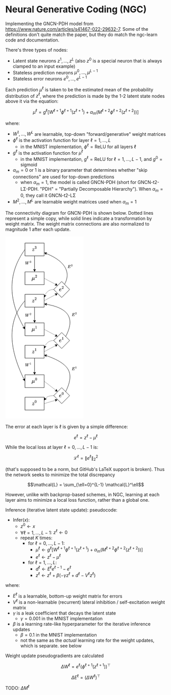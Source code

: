 # Neural Generative Coding (NGC)

Implementing the GNCN-PDH model from https://www.nature.com/articles/s41467-022-29632-7. Some of the definitions don't quite match the paper, but they do match the ngc-learn code and documentation.

There's three types of nodes:

 - Latent state neurons $z^1, \ldots, z^L$ (also $z^0$ is a special neuron that is always clamped to an input example)
 - Stateless prediction neurons $\mu^0, \ldots, \mu^{L-1}$
 - Stateless error neurons $e^0, \ldots, e^{L-1}$

Each prediction $\mu^\ell$ is taken to be the estimated mean of the probability distribution of $z^\ell$, where the prediction is made by the 1-2 latent state nodes above it via the equation:

$$\mu^\ell = g^\ell[W^{\ell+1} \phi^{\ell+1}(z^{\ell+1}) + \alpha_m (M^{\ell+2} \phi^{\ell+2}(z^{\ell+2}))]$$

where:

 - $W^1, \ldots, W^L$ are learnable, top-down "forward/generative" weight matrices
 - $\phi^\ell$ is the activation function for layer $\ell = 1, \ldots, L$
    - in the MNIST implementation, $\phi^\ell = \text{ReLU}$ for all layers $\ell$
 - $g^\ell$ is the activation function for $\mu^\ell$
    - in the MNIST implementation, $g^\ell = \text{ReLU}$ for $\ell = 1, \ldots, L-1$, and $g^0 = \text{sigmoid}$
 - $\alpha_m = 0 \text{ or } 1$ is a binary parameter that determines whether "skip connections" are used for top-down predictions
    - when $\alpha_m = 1$, the model is called GNCN-PDH (short for GNCN-t2-LΣ-PDH. "PDH" = "Partially Decomposable Hierarchy"). When $\alpha_m = 0$, they call it GNCN-t2-LΣ
 - $M^2, \ldots, M^L$ are learnable weight matrices used when $\alpha_m = 1$

The connectivity diagram for GNCN-PDH is shown below. Dotted lines represent a simple copy, while solid lines indicate a transformation by weight matrix. The weight matrix connections are also normalized to magnitude 1 after each update.

![GNCN-PDH connectivity diagram.](./GNCN-PDH.png)

The error at each layer is $\ell$ is given by a simple difference:

$$e^\ell = z^\ell - \mu^\ell$$

While the local loss at layer $\ell = 0, \ldots, L-1$ is:

$$\mathcal{L}^\ell = \| e^\ell \|_2^2$$

(that's supposed to be a norm, but GitHub's LaTeX support is broken). Thus the network seeks to minimize the total discrepancy

$$\mathcal{L} = \sum_{\ell=0}^{L-1} \mathcal{L}^\ell$$

However, unlike with backprop-based schemes, in NGC, learning at each layer aims to minimize a local loss function, rather than a global one.

Inference (iterative latent state update): pseudocode:

 - Infer($x$):
    - $z^0 \leftarrow x$
    - $\forall \ell = 1, \ldots, L-1$: $z^\ell \leftarrow 0$
    - repeat $K$ times:
       - for $\ell = 0, \ldots, L-1$:
          - $\mu^\ell \leftarrow g^\ell[W^{\ell+1} \phi^{\ell+1}(z^{\ell+1}) + \alpha_m (M^{\ell+2} \phi^{\ell+2}(z^{\ell+2}))]$
          - $e^\ell \leftarrow z^\ell - \mu^\ell$
       - for $\ell = 1, \ldots, L$:
          - $d^\ell \leftarrow E^\ell e^{\ell - 1} - e^\ell$
          - $z^\ell \leftarrow z^\ell + \beta (- \gamma z^\ell + d^\ell - V^\ell z^\ell)$

where:
 - $E^\ell$ is a learnable, bottom-up weight matrix for errors
 - $V^\ell$ is a non-learnable (recurrent) lateral inhibition / self-excitation weight matrix
 - $\gamma$ is a leak coefficient that decays the latent state
    - $\gamma = 0.001$ in the MNIST implementation
 - $\beta$ is a learning rate-like hyperparameter for the iterative inference updates
    - $\beta = 0.1$ in the MNIST implementation
    - not the same as the *actual* learning rate for the weight updates, which is separate. see below

Weight update pseudogradients are calculated

$$\Delta W^\ell = e^\ell (\phi^{\ell + 1}(z^{\ell+1}))^\top$$

$$\Delta E^\ell = (\Delta W^\ell)^\top$$


TODO: $\Delta M^\ell$